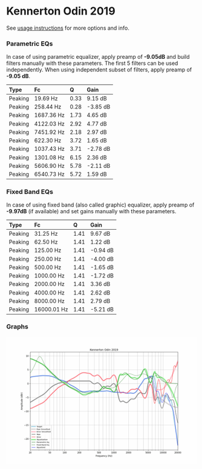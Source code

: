 # Kennerton Odin 2019
See [usage instructions](https://github.com/jaakkopasanen/AutoEq#usage) for more options and info.

### Parametric EQs
In case of using parametric equalizer, apply preamp of **-9.05dB** and build filters manually
with these parameters. The first 5 filters can be used independently.
When using independent subset of filters, apply preamp of **-9.05 dB**.

| Type    | Fc         |    Q | Gain     |
|:--------|:-----------|:-----|:---------|
| Peaking | 19.69 Hz   | 0.33 | 9.15 dB  |
| Peaking | 258.44 Hz  | 0.28 | -3.85 dB |
| Peaking | 1687.36 Hz | 1.73 | 4.65 dB  |
| Peaking | 4122.03 Hz | 2.92 | 4.77 dB  |
| Peaking | 7451.92 Hz | 2.18 | 2.97 dB  |
| Peaking | 622.30 Hz  | 3.72 | 1.65 dB  |
| Peaking | 1037.43 Hz | 3.71 | -2.78 dB |
| Peaking | 1301.08 Hz | 6.15 | 2.36 dB  |
| Peaking | 5606.90 Hz | 5.78 | -2.11 dB |
| Peaking | 6540.73 Hz | 5.72 | 1.59 dB  |

### Fixed Band EQs
In case of using fixed band (also called graphic) equalizer, apply preamp of **-9.97dB**
(if available) and set gains manually with these parameters.

| Type    | Fc          |    Q | Gain     |
|:--------|:------------|:-----|:---------|
| Peaking | 31.25 Hz    | 1.41 | 9.67 dB  |
| Peaking | 62.50 Hz    | 1.41 | 1.22 dB  |
| Peaking | 125.00 Hz   | 1.41 | -0.94 dB |
| Peaking | 250.00 Hz   | 1.41 | -4.00 dB |
| Peaking | 500.00 Hz   | 1.41 | -1.65 dB |
| Peaking | 1000.00 Hz  | 1.41 | -1.72 dB |
| Peaking | 2000.00 Hz  | 1.41 | 3.36 dB  |
| Peaking | 4000.00 Hz  | 1.41 | 2.62 dB  |
| Peaking | 8000.00 Hz  | 1.41 | 2.79 dB  |
| Peaking | 16000.01 Hz | 1.41 | -5.21 dB |

### Graphs
![](./Kennerton%20Odin%202019.png)